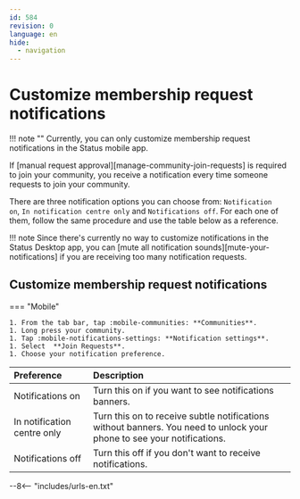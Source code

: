 ```yaml
---
id: 584
revision: 0
language: en
hide:
  - navigation
---
```


# Customize membership request notifications

!!! note ""
    Currently, you can only customize membership request notifications in the Status mobile app.

 If [manual request approval][manage-community-join-requests] is required to join your community, you receive a notification every time someone requests to join your community.  

There are three notification options you can choose from: `Notification on`, `In notification centre only` and `Notifications off`. For each one of them, follow the same procedure and use the table below as a reference.

!!! note
    Since there's currently no way to customize notifications in the Status Desktop app, you can [mute all notification sounds][mute-your-notifications] if you are receiving too many notification requests.

## Customize membership request notifications

=== "Mobile"

    1. From the tab bar, tap :mobile-communities: **Communities**.
    1. Long press your community.
    1. Tap :mobile-notifications-settings: **Notification settings**.
    1. Select  **Join Requests**.
    1. Choose your notification preference.
    
| Preference | Description |
|:---|:---|
| Notifications on| Turn this on if you want to see notifications banners. |
| In notification centre only |Turn this on to receive subtle notifications without banners. You need to unlock your phone to see your notifications. |
| Notifications off | Turn this off if you don't want to receive notifications. |

--8<-- "includes/urls-en.txt"
